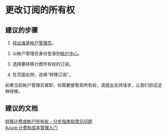 <properties
    pageTitle="更改订阅的所有权"
    description="更改订阅的所有权"
    service="azure-subscription-management"
    resource="subscription-management"
    authors="aashu"
    displayOrder=""
    selfHelpType="generic"
    supportTopicIds="32454918"
    resourceTags=""
    productPesIds="15660"
    cloudEnvironments="public"
/>


# <a name="change-ownership-of-my-subscription"></a>更改订阅的所有权

## <a name="recommended-steps"></a>**建议的步骤**

1. [找出谁是帐户管理员](https://docs.microsoft.com/azure/billing-subscription-transfer#whoisaa)。

2. 以帐户管理员身份登录到[帐户中心](https://account.windowsazure.com/Subscriptions)。

3. 选择要转移计费所有权的订阅。

4. 在页面右侧，选择“转移订阅”。

如果当前帐户管理员离职，你需要接管其所有权，请提出支持请求，让我们验证这种转移。

## <a name="recommended-documents"></a>**建议的文档**

[转移计费或帐户所有权 - 分步指南和常见问题](https://azure.microsoft.com/documentation/articles/billing-subscription-transfer/)<br>
[Azure 计费和成本管理入门](https://docs.microsoft.com/azure/billing/billing-getting-started)<br>


<!--HONumber=Dec16_HO4-->


